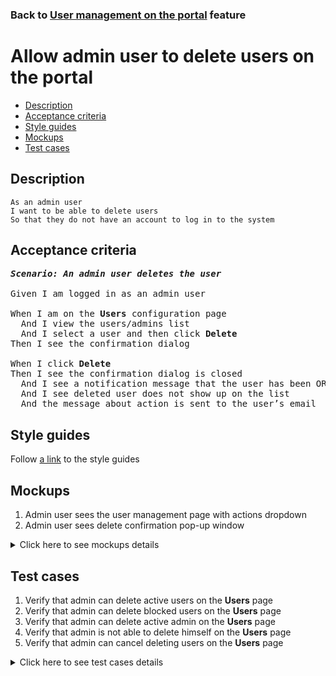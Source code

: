 ### Back to [User management on the portal](../../README.md) feature

# Allow admin user to delete users on the portal

- [Description](#description)
- [Acceptance criteria](#acceptance-criteria)
- [Style guides](#style-guides)
- [Mockups](#mockups)
- [Test cases](#test-cases)

## Description

    As an admin user
    I want to be able to delete users
    So that they do not have an account to log in to the system

## Acceptance criteria

<pre>
<b><i>Scenario: An admin user deletes the user</i></b>

Given I am logged in as an admin user

When I am on the <b>Users</b> configuration page
  And I view the users/admins list
  And I select a user and then click <b>Delete</b>
Then I see the confirmation dialog

When I click <b>Delete</b>
Then I see the confirmation dialog is closed
  And I see a notification message that the user has been OR has not been deleted
  And I see deleted user does not show up on the list
  And the message about action is sent to the user’s email
</pre>

## Style guides

Follow [a link](https://www.figma.com/proto/0zkkf5WC77OSpvyD6YXpFE/Style-guides?page-id=0%3A1&node-id=19%3A5368&viewport=266%2C48%2C0.54&scaling=min-zoom&starting-point-node-id=19%3A5368) to the style guides

## Mockups

1. Admin user sees the user management page with actions dropdown
2. Admin user sees delete confirmation pop-up window

<details>
  <summary>Click here to see mockups details</summary>

**1. Admin user sees the user management page with actions dropdown:**

![Admin user sees the user management page with actions dropdown](/sports_hub_portal/desktop_application_features/user_management/images/user_management_page_with_action_dropdown_for_active_user.png)

**2. Admin user sees delete confirmation pop-up window:**

![Admin user sees delete confirmation pop-up window](/sports_hub_portal/desktop_application_features/site_languages/images/admin_delete_confirmation.png)

</details>

## Test cases

1. Verify that admin can delete active users on the <b>Users</b> page
2. Verify that admin can delete blocked users on the <b>Users</b> page
3. Verify that admin can delete active admin on the <b>Users</b> page
4. Verify that admin is not able to delete himself on the <b>Users</b> page
5. Verify that admin can cancel deleting users on the <b>Users</b> page

<details>
  <summary>Click here to see test cases details</summary>

### **#1. Verify that admin can delete active users on the Users page**

|Preconditions|Steps|Expected result
--------------|-----|----------
|- Log in with admin account</br>- Go to the <b>Users</b> configuration page</br>- There is an active user on the <b>Users</b> tab|1) For an active user, in the <b>Actions column</b>, click <b>Delete</b></br>2) On the confirmation dialog, click <b>Delete</b></br>3) Log out of admin account</br>4) Log in as a deleted user|2) The confirmation dialog appears</br>3) The user is removed from the list</br>4) The deleted user cannot log in|

### **#2. Verify that admin can delete blocked users on the Users page**

|Preconditions|Steps|Expected result
--------------|-----|----------
|- Log in with admin account</br>- Go to the <b>Users</b> configuration page</br>- There is a blocked user on the <b>Users</b> tab|1) For a blocked user, in the <b>Actions column</b>, click <b>Delete</b></br>2) On the confirmation dialog, click <b>Delete</b></br>3) Log out of admin account</br>4) Log in as a deleted user|2) The confirmation dialog appears</br>3) The user is removed from the list</br>4) The deleted user cannot log in|

### **#3. Verify that admin can delete active admin on the Users page**

|Preconditions|Steps|Expected result
--------------|-----|----------
|- Log in with admin account</br>- Go to the <b>Users</b> configuration page</br>- There is another active admin on the <b>Admins</b> tab|1) Select the <b>Admins</b> tab</br>2) For another active admin, in the <b>Actions</b> column, click <b>Delete</b></br>3) On the confirmation dialog, click <b>Delete</b></br>4) Log out of admin account</br>5) Log in as a deleted admin|3) The confirmation dialog appears</br>4) The admin is removed from the list</br>6) The deleted admin cannot log in|

### **#4. Verify that admin is not able to delete himself on the Users page**

|Preconditions|Steps|Expected result
--------------|-----|----------
|- Log in with admin account</br>- Go to the <b>Users</b> configuration page</br>|1) Select the <b>Admins</b> tab</br>2) For the current admin, in the <b>Actions</b> column, click <b>Delete</b></br>3) On the confirmation dialog, click <b>Delete</b>|3) Warning message appears about no possibility to delete the currently logged-in user|

### **#5. Verify that admin can cancel deleting users on the Users page**

|Preconditions|Steps|Expected result
--------------|-----|----------
|- Log in with admin account</br>- Go to the <b>Users</b> configuration page</br>|1) For any admin, in the <b>Actions</b> column, click <b>Delete</b></br>2) On the confirmation dialog, click <b>Cancel</b></br>3) Log out of admin account</br>4) Log in as a user|2) The confirmation dialog appears</br>3) The user is not removed from the list</br>5) The user can log in|
</details>

